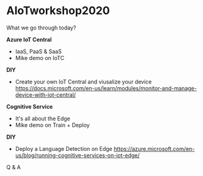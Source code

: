 # AIoTworkshop2020

What we go through today?

**Azure IoT Central**
  * IaaS, PaaS & SaaS
  * Mike demo on IoTC
  
**DIY**
  * Create your own IoT Central and viusalize your device https://docs.microsoft.com/en-us/learn/modules/monitor-and-manage-device-with-iot-central/
  
**Cognitive Service**
  * It's all about the Edge
  * Mike demo on Train + Deploy

**DIY**
  * Deploy a Language Detection on Edge https://azure.microsoft.com/en-us/blog/running-cognitive-services-on-iot-edge/
  
Q & A
